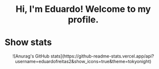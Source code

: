 <h1 align="center">Hi, I'm Eduardo! Welcome to my profile.</h1>

# Show stats
<p align="center">
  ![Anurag's GitHub stats](https://github-readme-stats.vercel.app/api?username=eduardofreitas2&show_icons=true&theme=tokyonight)
</p>
